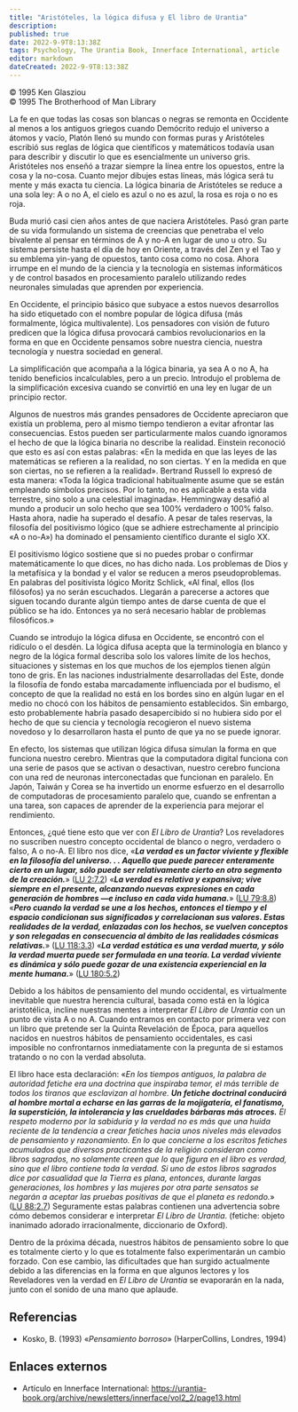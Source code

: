 ```yaml
---
title: "Aristóteles, la lógica difusa y El libro de Urantia"
description: 
published: true
date: 2022-9-9T8:13:38Z
tags: Psychology, The Urantia Book, Innerface International, article
editor: markdown
dateCreated: 2022-9-9T8:13:38Z
---
```


<p class="v-card v-sheet theme--light grey lighten-3 px-2">© 1995 Ken Glasziou<br>© 1995 The Brotherhood of Man Library</p>

La fe en que todas las cosas son blancas o negras se remonta en Occidente al menos a los antiguos griegos cuando Demócrito redujo el universo a átomos y vacío, Platón llenó su mundo con formas puras y Aristóteles escribió sus reglas de lógica que científicos y matemáticos todavía usan para describir y discutir lo que es esencialmente un universo gris. Aristóteles nos enseñó a trazar siempre la línea entre los opuestos, entre la cosa y la no-cosa. Cuanto mejor dibujes estas líneas, más lógica será tu mente y más exacta tu ciencia. La lógica binaria de Aristóteles se reduce a una sola ley: A o no A, el cielo es azul o no es azul, la rosa es roja o no es roja.

Buda murió casi cien años antes de que naciera Aristóteles. Pasó gran parte de su vida formulando un sistema de creencias que penetraba el velo bivalente al pensar en términos de A y no-A en lugar de uno u otro. Su sistema persiste hasta el día de hoy en Oriente, a través del Zen y el Tao y su emblema yin-yang de opuestos, tanto cosa como no cosa. Ahora irrumpe en el mundo de la ciencia y la tecnología en sistemas informáticos y de control basados ​​en procesamiento paralelo utilizando redes neuronales simuladas que aprenden por experiencia.

En Occidente, el principio básico que subyace a estos nuevos desarrollos ha sido etiquetado con el nombre popular de lógica difusa (más formalmente, lógica multivalente). Los pensadores con visión de futuro predicen que la lógica difusa provocará cambios revolucionarios en la forma en que en Occidente pensamos sobre nuestra ciencia, nuestra tecnología y nuestra sociedad en general.

La simplificación que acompaña a la lógica binaria, ya sea A o no A, ha tenido beneficios incalculables, pero a un precio. Introdujo el problema de la simplificación excesiva cuando se convirtió en una ley en lugar de un principio rector.

Algunos de nuestros más grandes pensadores de Occidente apreciaron que existía un problema, pero al mismo tiempo tendieron a evitar afrontar las consecuencias. Estos pueden ser particularmente malos cuando ignoramos el hecho de que la lógica binaria no describe la realidad. Einstein reconoció que esto es así con estas palabras: «En la medida en que las leyes de las matemáticas se refieren a la realidad, no son ciertas. Y en la medida en que son ciertas, no se refieren a la realidad». Bertrand Russell lo expresó de esta manera: «Toda la lógica tradicional habitualmente asume que se están empleando símbolos precisos. Por lo tanto, no es aplicable a esta vida terrestre, sino solo a una celestial imaginada». Hemmingway desafió al mundo a producir un solo hecho que sea 100% verdadero o 100% falso. Hasta ahora, nadie ha superado el desafío. A pesar de tales reservas, la filosofía del positivismo lógico (que se adhiere estrechamente al principio «A o no-A») ha dominado el pensamiento científico durante el siglo XX.

El positivismo lógico sostiene que si no puedes probar o confirmar matemáticamente lo que dices, no has dicho nada. Los problemas de Dios y la metafísica y la bondad y el valor se reducen a meros pseudoproblemas. En palabras del positivista lógico Moritz Schlick, «Al final, ellos (los filósofos) ya no serán escuchados. Llegarán a parecerse a actores que siguen tocando durante algún tiempo antes de darse cuenta de que el público se ha ido. Entonces ya no será necesario hablar de problemas filosóficos.»

Cuando se introdujo la lógica difusa en Occidente, se encontró con el ridículo o el desdén. La lógica difusa acepta que la terminología en blanco y negro de la lógica formal describa solo los valores límite de los hechos, situaciones y sistemas en los que muchos de los ejemplos tienen algún tono de gris. En las naciones industrialmente desarrolladas del Este, donde la filosofía de fondo estaba marcadamente influenciada por el budismo, el concepto de que la realidad no está en los bordes sino en algún lugar en el medio no chocó con los hábitos de pensamiento establecidos. Sin embargo, esto probablemente habría pasado desapercibido si no hubiera sido por el hecho de que su ciencia y tecnología recogieron el nuevo sistema novedoso y lo desarrollaron hasta el punto de que ya no se puede ignorar.

En efecto, los sistemas que utilizan lógica difusa simulan la forma en que funciona nuestro cerebro. Mientras que la computadora digital funciona con una serie de pasos que se activan o desactivan, nuestro cerebro funciona con una red de neuronas interconectadas que funcionan en paralelo. En Japón, Taiwán y Corea se ha invertido un enorme esfuerzo en el desarrollo de computadoras de procesamiento paralelo que, cuando se enfrentan a una tarea, son capaces de aprender de la experiencia para mejorar el rendimiento.

Entonces, ¿qué tiene esto que ver con _El Libro de Urantia_? Los reveladores no suscriben nuestro concepto occidental de blanco o negro, verdadero o falso, A o no-A. El libro nos dice, «***La verdad es un factor viviente y flexible en la filosofía del universo. . . Aquello que puede parecer enteramente cierto en un lugar, sólo puede ser relativamente cierto en otro segmento de la creación.***» ([LU 2:7.2](/es/The_Urantia_Book/2#p7_2)) «***La verdad es relativa y expansiva; vive siempre en el presente, alcanzando nuevas expresiones en cada generación de hombres —e incluso en cada vida humana.***» ([LU 79:8.8](/es/The_Urantia_Book/79#p8_8)) «***Pero cuando la verdad se une a los hechos, entonces el tiempo y el espacio condicionan sus significados y correlacionan sus valores. Estas realidades de la verdad, enlazadas con los hechos, se vuelven conceptos y son relegadas en consecuencia al ámbito de las realidades cósmicas relativas.***» ([LU 118:3.3](/es/The_Urantia_Book/118#p3_3)) «***La verdad estática es una verdad muerta, y sólo la verdad muerta puede ser formulada en una teoría. La verdad viviente es dinámica y sólo puede gozar de una existencia experiencial en la mente humana.***» ([LU 180:5.2](/es/The_Urantia_Book/180#p5_2))

Debido a los hábitos de pensamiento del mundo occidental, es virtualmente inevitable que nuestra herencia cultural, basada como está en la lógica aristotélica, incline nuestras mentes a interpretar _El Libro de Urantia_ con un punto de vista A o no A. Cuando entramos en contacto por primera vez con un libro que pretende ser la Quinta Revelación de Época, para aquellos nacidos en nuestros hábitos de pensamiento occidentales, es casi imposible no confrontarnos inmediatamente con la pregunta de si estamos tratando o no con la verdad absoluta.

El libro hace esta declaración: «_En los tiempos antiguos, la palabra de autoridad fetiche era una doctrina que inspiraba temor, el más terrible de todos los tiranos que esclavizan al hombre._ ***Un fetiche doctrinal conducirá al hombre mortal a echarse en las garras de la mojigatería, el fanatismo, la superstición, la intolerancia y las crueldades bárbaras más atroces.*** _El respeto moderno por la sabiduría y la verdad no es más que una huida reciente de la tendencia a crear fetiches hacia unos niveles más elevados de pensamiento y razonamiento. En lo que concierne a los escritos fetiches acumulados que diversos practicantes de la religión consideran como libros sagrados, no solamente creen que lo que figura en el libro es verdad, sino que el libro contiene toda la verdad. Si uno de estos libros sagrados dice por casualidad que la Tierra es plana, entonces, durante largas generaciones, los hombres y las mujeres por otra parte sensatos se negarán a aceptar las pruebas positivas de que el planeta es redondo._» ([LU 88:2.7](/es/The_Urantia_Book/88#p2_7)) Seguramente estas palabras contienen una advertencia sobre cómo debemos considerar e interpretar _El Libro de Urantia_. (fetiche: objeto inanimado adorado irracionalmente, diccionario de Oxford).

Dentro de la próxima década, nuestros hábitos de pensamiento sobre lo que es totalmente cierto y lo que es totalmente falso experimentarán un cambio forzado. Con ese cambio, las dificultades que han surgido actualmente debido a las diferencias en la forma en que algunos lectores y los Reveladores ven la verdad en _El Libro de Urantia_ se evaporarán en la nada, junto con el sonido de una mano que aplaude.

## Referencias

- Kosko, B. (1993) «_Pensamiento borroso_» (HarperCollins, Londres, 1994)

## Enlaces externos

- Artículo en Innerface International: https://urantia-book.org/archive/newsletters/innerface/vol2_2/page13.html


